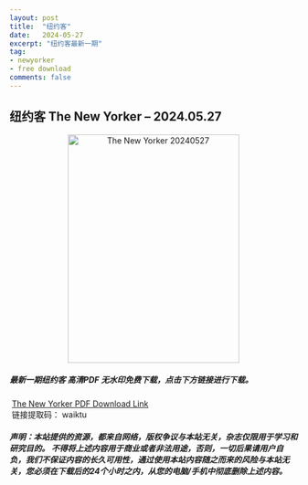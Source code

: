 ```yaml
---
layout: post
title:  "纽约客"
date:   2024-05-27
excerpt: "纽约客最新一期"
tag:
- newyorker 
- free download
comments: false
---
```


## 纽约客 The New Yorker – 2024.05.27

<div align="center">
<img src="https://i.postimg.cc/xdMtCLRq/The-New-Yorker-2024-05-27-00.png" alt="The New Yorker 20240527" border="0" width = 300 height = 400 /> 
</div>


 <h5>最新一期纽约客 高清PDF 无水印免费下载，点击下方链接进行下载。 </h5>
 
  <a href="https://wwk.lanzout.com/ijwaL1zd8mbg">The New Yorker PDF Download Link</a>  
  <br/>
  链接提取码： waiktu
 
##### 声明：本站提供的资源，都来自网络，版权争议与本站无关，杂志仅限用于学习和研究目的。 不得将上述内容用于商业或者非法用途，否则，一切后果请用户自负，我们不保证内容的长久可用性，通过使用本站内容随之而来的风险与本站无关，您必须在下载后的24个小时之内，从您的电脑/手机中彻底删除上述内容。
